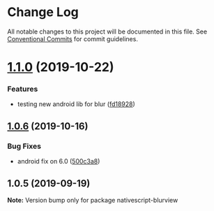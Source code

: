 # Change Log

All notable changes to this project will be documented in this file.
See [Conventional Commits](https://conventionalcommits.org) for commit guidelines.

# [1.1.0](https://github.com/Akylas/nativescript-blurview/compare/v1.0.6...v1.1.0) (2019-10-22)


### Features

* testing new android lib for blur ([fd18928](https://github.com/Akylas/nativescript-blurview/commit/fd18928))





## [1.0.6](https://github.com/Akylas/nativescript-blurview/compare/v1.0.5...v1.0.6) (2019-10-16)


### Bug Fixes

* android fix on 6.0 ([500c3a8](https://github.com/Akylas/nativescript-blurview/commit/500c3a8))





## 1.0.5 (2019-09-19)

**Note:** Version bump only for package nativescript-blurview
